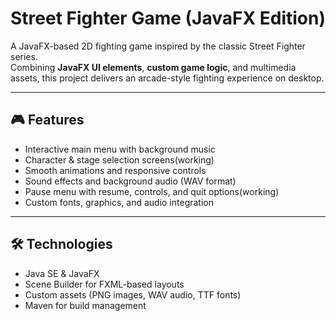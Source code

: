 # Street Fighter Game (JavaFX Edition)

A JavaFX-based 2D fighting game inspired by the classic Street Fighter series.  
Combining **JavaFX UI elements**, **custom game logic**, and multimedia assets, this project delivers an arcade-style fighting experience on desktop.

---

## 🎮 Features
- Interactive main menu with background music
- Character & stage selection screens(working)
- Smooth animations and responsive controls
- Sound effects and background audio (WAV format)
- Pause menu with resume, controls, and quit options(working)
- Custom fonts, graphics, and audio integration

---

## 🛠️ Technologies
- Java SE & JavaFX
- Scene Builder for FXML-based layouts
- Custom assets (PNG images, WAV audio, TTF fonts)
- Maven for build management


